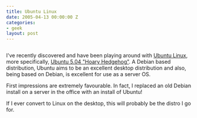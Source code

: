 ```yaml
---
title: Ubuntu Linux
date: 2005-04-13 00:00:00 Z
categories:
- geek
layout: post
---
```


<a href="http://www.ubuntulinux.org"><img src="/images/ubuntulogo.png" alt="" /></a>

I've recently discovered and have been playing around with <a href="http://www.ubuntulinux.org">Ubuntu Linux</a>, more specifically, <a href="http://www.ubuntulinux.org/504Released">Ubuntu 5.04 "Hoary Hedgehog"</a>.  A Debian based distribution, Ubuntu aims to be an excellent desktop distribution and also, being based on Debian, is excellent for use as a server OS.

First impressions are extremely favourable.  In fact, I replaced an old Debian install on a server in the office with an install of Ubuntu!

If I ever convert to Linux on the desktop, this will probably be the distro I go for.
